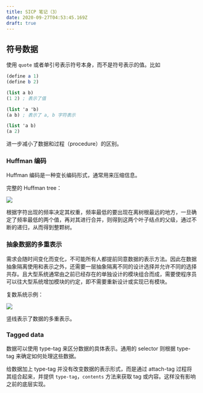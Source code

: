 ```yaml
---
title: SICP 笔记（3）
date: 2020-09-27T04:53:45.169Z
draft: true
---
```

## 符号数据

使用 `quote` 或者单引号表示符号本身，而不是符号表示的值。比如

```scheme
(define a 1)
(define b 2)

(list a b)
(1 2) ; 表示了值

(list 'a 'b)
(a b) ; 表示了 a, b 字符表示

(list 'a b)
(a 2)
```

进一步减小了数据和过程（procedure）的区别。

### Huffman 编码

Huffman 编码是一种变长编码形式，通常用来压缩信息。

完整的 Huffman tree：

![](/images/uploads/fig2.18a.std.svg)

根据字符出现的频率决定其权重，频率最低的要出现在离树根最远的地方，一旦确定了频率最低的两个值，再对其进行合并，则得到这两个叶子结点的父级，通过不断的递归，从而得到整颗树。

### 抽象数据的多重表示

需求会随时间变化而变化，不可能所有人都提前同意数据的表示方法。因此在数据抽象隔离使用和表示之外，还需要一层抽象隔离不同的设计选择并允许不同的选择共存。且大型系统通常由之前已经存在的单独设计的模块组合而成，需要使程序员可以往大型系统增加模块的约定，即不需要重新设计或实现已有模块。

复数系统示例：


![](/images/uploads/fig2.19a.std.svg)

竖线表示了数据的多重表示。



### Tagged data

数据可以使用 type-tag 来区分数据的具体表示。通用的 selector 则根据 type-tag 来确定如何处理这些数据。

给数据加上 type-tag 并没有改变数据的表示形式，而是通过 attach-tag 过程将其组合起来，并提供 `type-tag`，`contents` 方法来获取 tag 或内容。这样没有影响之前的底层实现。



